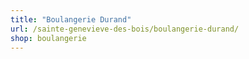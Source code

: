 ```yaml
---
title: "Boulangerie Durand"
url: /sainte-genevieve-des-bois/boulangerie-durand/
shop: boulangerie
---
```

